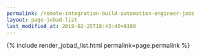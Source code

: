 ```yaml
---
permalink: /remote-integration-build-automation-engineer-jobs
layout: page-jobad-list
last_modified_at: 2019-02-25T18:43:40+0100
---
```

{% include render_jobad_list.html permalink=page.permalink %}
